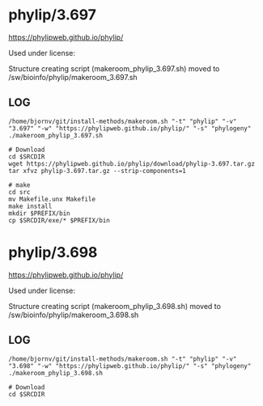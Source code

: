 phylip/3.697
========================

<https://phylipweb.github.io/phylip/>

Used under license:



Structure creating script (makeroom_phylip_3.697.sh) moved to /sw/bioinfo/phylip/makeroom_3.697.sh

LOG
---

    /home/bjornv/git/install-methods/makeroom.sh "-t" "phylip" "-v" "3.697" "-w" "https://phylipweb.github.io/phylip/" "-s" "phylogeny"
    ./makeroom_phylip_3.697.sh

    # Download
    cd $SRCDIR
    wget https://phylipweb.github.io/phylip/download/phylip-3.697.tar.gz
    tar xfvz phylip-3.697.tar.gz --strip-components=1

    # make
    cd src
    mv Makefile.unx Makefile
    make install
    mkdir $PREFIX/bin
    cp $SRCDIR/exe/* $PREFIX/bin















phylip/3.698
========================

<https://phylipweb.github.io/phylip/>

Used under license:



Structure creating script (makeroom_phylip_3.698.sh) moved to /sw/bioinfo/phylip/makeroom_3.698.sh

LOG
---

    /home/bjornv/git/install-methods/makeroom.sh "-t" "phylip" "-v" "3.698" "-w" "https://phylipweb.github.io/phylip/" "-s" "phylogeny"
    ./makeroom_phylip_3.698.sh

    # Download
    cd $SRCDIR 
